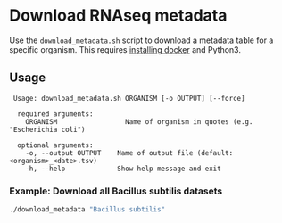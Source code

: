 # Download RNAseq metadata

Use the `download_metadata.sh` script to download a metadata table for a specific organism. This requires [installing docker](https://docs.docker.com/get-docker/) and Python3.

## Usage
```
 Usage: download_metadata.sh ORGANISM [-o OUTPUT] [--force]

  required arguments:
    ORGANISM                 Name of organism in quotes (e.g. "Escherichia coli")

  optional arguments:
    -o, --output OUTPUT    Name of output file (default: <organism>_<date>.tsv)
    -h, --help             Show help message and exit
```


### Example: Download all Bacillus subtilis datasets

```bash
./download_metadata "Bacillus subtilis"
```

